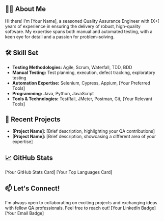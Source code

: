 
## 👨‍💻 About Me

Hi there! I'm [Your Name], a seasoned Quality Assurance Engineer with [X+] years of experience in ensuring the delivery of robust, high-quality software. My expertise spans both manual and automated testing, with a keen eye for detail and a passion for problem-solving.

## 🛠️ Skill Set

* **Testing Methodologies:** Agile, Scrum, Waterfall, TDD, BDD
* **Manual Testing:** Test planning, execution, defect tracking, exploratory testing
* **Automation Expertise:** Selenium, Cypress, Appium, [Your Preferred Tools]
* **Programming:** Java, Python, JavaScript
* **Tools & Technologies:** TestRail, JMeter, Postman, Git, [Your Relevant Tools]

## 🚀 Recent Projects

* **[Project Name]:** [Brief description, highlighting your QA contributions]
* **[Project Name]:** [Brief description, showcasing a different area of your expertise]

## 📈 GitHub Stats

[Your GitHub Stats Card]
[Your Top Languages Card]

## 📫 Let's Connect!

I'm always open to collaborating on exciting projects and exchanging ideas with fellow QA professionals. Feel free to reach out!
[Your LinkedIn Badge] [Your Email Badge]
